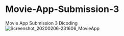 # Movie-App-Submission-3
Movie App Submission 3 Dicoding
![Screenshot_20200206-231606_MovieApp](https://user-images.githubusercontent.com/12223570/73957772-7437d100-4939-11ea-9cf9-d110bd89aee7.jpg)

